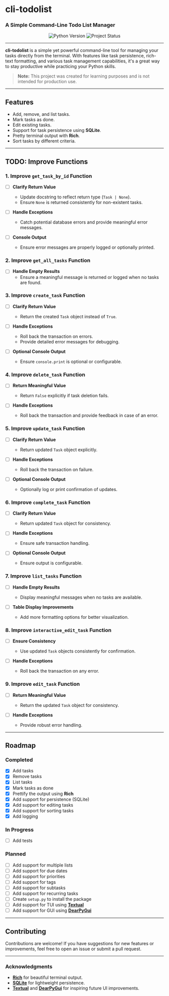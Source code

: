 
# cli-todolist

### A Simple Command-Line Todo List Manager

<p align="center">
  <img src="https://img.shields.io/badge/Python-3.10%2B-blue" alt="Python Version">
  <img src="https://img.shields.io/badge/Status-WIP-orange" alt="Project Status">
</p>

---

**cli-todolist** is a simple yet powerful command-line tool for managing your tasks directly from the terminal. With features like task persistence, rich-text formatting, and various task management capabilities, it's a great way to stay productive while practicing your Python skills.

> **Note:** This project was created for learning purposes and is not intended for production use.

---

## Features

- Add, remove, and list tasks.
- Mark tasks as done.
- Edit existing tasks.
- Support for task persistence using **SQLite**.
- Pretty terminal output with **Rich**.
- Sort tasks by different criteria.

---

## TODO: Improve Functions

### 1. **Improve `get_task_by_id` Function**
- [ ] **Clarify Return Value**  
  - Update docstring to reflect return type (`Task | None`).
  - Ensure `None` is returned consistently for non-existent tasks.

- [ ] **Handle Exceptions**  
  - Catch potential database errors and provide meaningful error messages.

- [ ] **Console Output**  
  - Ensure error messages are properly logged or optionally printed.

### 2. **Improve `get_all_tasks` Function**
- [ ] **Handle Empty Results**  
  - Ensure a meaningful message is returned or logged when no tasks are found.

### 3. **Improve `create_task` Function**
- [ ] **Clarify Return Value**  
  - Return the created `Task` object instead of `True`.

- [ ] **Handle Exceptions**  
  - Roll back the transaction on errors.
  - Provide detailed error messages for debugging.

- [ ] **Optional Console Output**  
  - Ensure `console.print` is optional or configurable.

### 4. **Improve `delete_task` Function**
- [ ] **Return Meaningful Value**  
  - Return `False` explicitly if task deletion fails.

- [ ] **Handle Exceptions**  
  - Roll back the transaction and provide feedback in case of an error.

### 5. **Improve `update_task` Function**
- [ ] **Clarify Return Value**  
  - Return updated `Task` object explicitly.

- [ ] **Handle Exceptions**  
  - Roll back the transaction on failure.

- [ ] **Optional Console Output**  
  - Optionally log or print confirmation of updates.

### 6. **Improve `complete_task` Function**
- [ ] **Clarify Return Value**  
  - Return updated `Task` object for consistency.

- [ ] **Handle Exceptions**  
  - Ensure safe transaction handling.

- [ ] **Optional Console Output**  
  - Ensure output is configurable.

### 7. **Improve `list_tasks` Function**
- [ ] **Handle Empty Results**  
  - Display meaningful messages when no tasks are available.

- [ ] **Table Display Improvements**  
  - Add more formatting options for better visualization.

### 8. **Improve `interactive_edit_task` Function**
- [ ] **Ensure Consistency**  
  - Use updated `Task` objects consistently for confirmation.

- [ ] **Handle Exceptions**  
  - Roll back the transaction on any error.

### 9. **Improve `edit_task` Function**
- [ ] **Return Meaningful Value**  
  - Return the updated `Task` object for consistency.

- [ ] **Handle Exceptions**  
  - Provide robust error handling.

---

## Roadmap

### Completed
- [x] Add tasks
- [x] Remove tasks
- [x] List tasks
- [x] Mark tasks as done
- [x] Prettify the output using **Rich**
- [x] Add support for persistence (SQLite)
- [x] Add support for editing tasks
- [x] Add support for sorting tasks
- [x] Add logging

### In Progress
- [ ] Add tests

### Planned
- [ ] Add support for multiple lists
- [ ] Add support for due dates
- [ ] Add support for priorities
- [ ] Add support for tags
- [ ] Add support for subtasks
- [ ] Add support for recurring tasks
- [ ] Create `setup.py` to install the package
- [ ] Add support for TUI using [**Textual**](https://github.com/Textualize/textual)
- [ ] Add support for GUI using [**DearPyGui**](https://dearpygui.readthedocs.io/en/latest/)

---

## Contributing

Contributions are welcome! If you have suggestions for new features or improvements, feel free to open an issue or submit a pull request.

---

### Acknowledgments

- [**Rich**](https://github.com/Textualize/rich) for beautiful terminal output.
- [**SQLite**](https://www.sqlite.org/index.html) for lightweight persistence.
- [**Textual**](https://github.com/Textualize/textual) and [**DearPyGui**](https://dearpygui.readthedocs.io/en/latest/) for inspiring future UI improvements.
